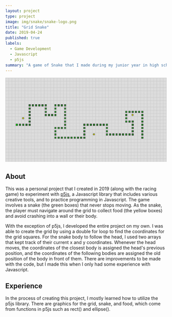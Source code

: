 ```yaml
---
layout: project
type: project
image: img/snake/snake-logo.png
title: "Grid Snake"
date: 2019-04-24
published: true
labels:
  - Game Development
  - Javascript
  - p5js
summary: "A game of Snake that I made during my junior year in high school."
---
```


<img class="img-fluid" src="../img/snake/snake-full.png">

## About

This was a personal project that I created in 2019 (along with the racing game) to experiment with [p5js](https://p5js.org/), a Javascript library that includes various creative tools, and to practice programming in Javascript. The game involves a snake (the green boxes) that never stops moving. As the snake, the player must navigate around the grid to collect food (the yellow boxes) and avoid crashing into a wall or their body.

With the exception of p5js, I developed the entire project on my own. I was able to create the grid by using a double for loop to find the coordinates for the grid squares. For the snake body to follow the head, I used two arrays that kept track of their current x and y coordinates. Whenever the head moves, the coordinates of the closest body is assigned the head's previous position, and the coordinates of the following bodies are assigned the old position of the body in front of them. There are improvements to be made with the code, but I made this when I only had some experience with Javascript.

## Experience

In the process of creating this project, I mostly learned how to utilize the p5js library. There are graphics for the grid, snake, and food, which come from functions in p5js such as rect() and ellipse().
